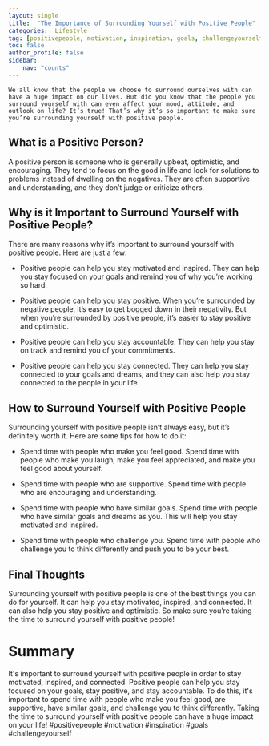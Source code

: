 ```yaml
---
layout: single
title:  "The Importance of Surrounding Yourself with Positive People"
categories:  Lifestyle
tag: [positivepeople, motivation, inspiration, goals, challengeyourself, ]
toc: false
author_profile: false
sidebar:
    nav: "counts"
---
```

    We all know that the people we choose to surround ourselves with can have a huge impact on our lives. But did you know that the people you surround yourself with can even affect your mood, attitude, and outlook on life? It’s true! That’s why it’s so important to make sure you’re surrounding yourself with positive people.

## What is a Positive Person?
A positive person is someone who is generally upbeat, optimistic, and encouraging. They tend to focus on the good in life and look for solutions to problems instead of dwelling on the negatives. They are often supportive and understanding, and they don’t judge or criticize others.

## Why is it Important to Surround Yourself with Positive People?
There are many reasons why it’s important to surround yourself with positive people. Here are just a few:

- Positive people can help you stay motivated and inspired. They can help you stay focused on your goals and remind you of why you’re working so hard.

- Positive people can help you stay positive. When you’re surrounded by negative people, it’s easy to get bogged down in their negativity. But when you’re surrounded by positive people, it’s easier to stay positive and optimistic.

- Positive people can help you stay accountable. They can help you stay on track and remind you of your commitments.

- Positive people can help you stay connected. They can help you stay connected to your goals and dreams, and they can also help you stay connected to the people in your life.

## How to Surround Yourself with Positive People
Surrounding yourself with positive people isn’t always easy, but it’s definitely worth it. Here are some tips for how to do it:

- Spend time with people who make you feel good. Spend time with people who make you laugh, make you feel appreciated, and make you feel good about yourself.

- Spend time with people who are supportive. Spend time with people who are encouraging and understanding.

- Spend time with people who have similar goals. Spend time with people who have similar goals and dreams as you. This will help you stay motivated and inspired.

- Spend time with people who challenge you. Spend time with people who challenge you to think differently and push you to be your best.

## Final Thoughts
Surrounding yourself with positive people is one of the best things you can do for yourself. It can help you stay motivated, inspired, and connected. It can also help you stay positive and optimistic. So make sure you’re taking the time to surround yourself with positive people!

# Summary
It's important to surround yourself with positive people in order to stay motivated, inspired, and connected. Positive people can help you stay focused on your goals, stay positive, and stay accountable. To do this, it's important to spend time with people who make you feel good, are supportive, have similar goals, and challenge you to think differently. Taking the time to surround yourself with positive people can have a huge impact on your life! #positivepeople #motivation #inspiration #goals #challengeyourself